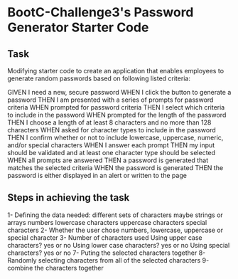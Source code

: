 # BootC-Challenge3's Password Generator Starter Code

## Task

Modifying starter code to create an application that enables employees to generate random passwords based on following listed criteria:

GIVEN I need a new, secure password
WHEN I click the button to generate a password
THEN I am presented with a series of prompts for password criteria
WHEN prompted for password criteria
THEN I select which criteria to include in the password
WHEN prompted for the length of the password
THEN I choose a length of at least 8 characters and no more than 128 characters
WHEN asked for character types to include in the password
THEN I confirm whether or not to include lowercase, uppercase, numeric, and/or special characters
WHEN I answer each prompt
THEN my input should be validated and at least one character type should be selected
WHEN all prompts are answered
THEN a password is generated that matches the selected criteria
WHEN the password is generated
THEN the password is either displayed in an alert or written to the page

## Steps in achieving the task 
1- Defining the data needed:
   different sets of characters maybe strings or arrays
   numbers
   lowercase characters
   uppercase characters
   special characters
 2- Whether the user chose numbers, lowercase, uppercase or special character
 3- Number of characters used
      Using upper case characters? yes or no
      Using lower case characters? yes or no
      Using special characters? yes or no
 7- Puting the selected characters together
 8- Randomly selecting characters from all of the selected characters 
 9- combine the characters together


